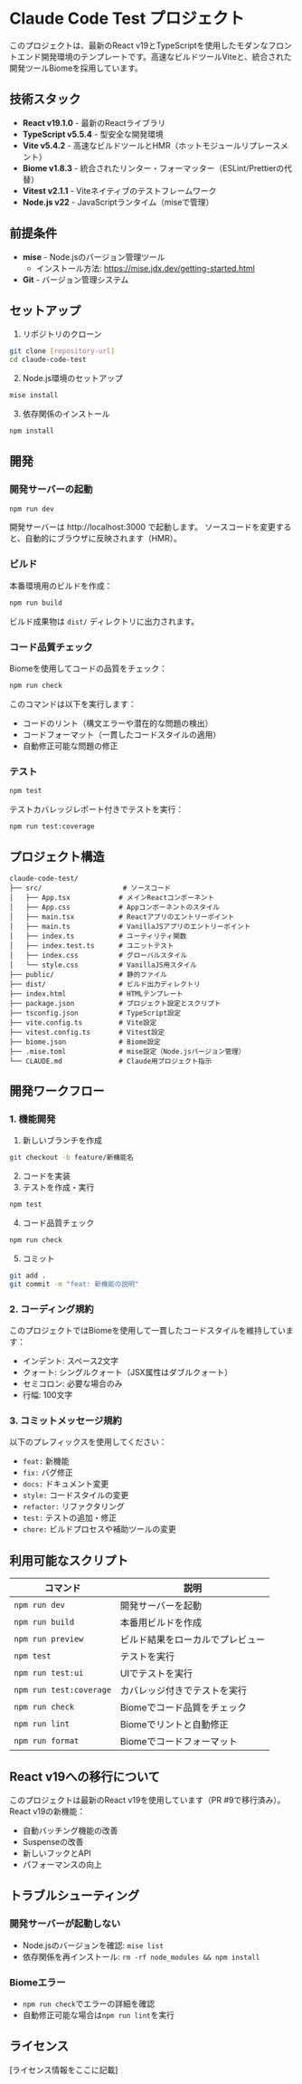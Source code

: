 # Claude Code Test プロジェクト

このプロジェクトは、最新のReact v19とTypeScriptを使用したモダンなフロントエンド開発環境のテンプレートです。高速なビルドツールViteと、統合された開発ツールBiomeを採用しています。

## 技術スタック

- **React v19.1.0** - 最新のReactライブラリ
- **TypeScript v5.5.4** - 型安全な開発環境
- **Vite v5.4.2** - 高速なビルドツールとHMR（ホットモジュールリプレースメント）
- **Biome v1.8.3** - 統合されたリンター・フォーマッター（ESLint/Prettierの代替）
- **Vitest v2.1.1** - Viteネイティブのテストフレームワーク
- **Node.js v22** - JavaScriptランタイム（miseで管理）

## 前提条件

- **mise** - Node.jsのバージョン管理ツール
  - インストール方法: https://mise.jdx.dev/getting-started.html
- **Git** - バージョン管理システム

## セットアップ

1. リポジトリのクローン
```bash
git clone [repository-url]
cd claude-code-test
```

2. Node.js環境のセットアップ
```bash
mise install
```

3. 依存関係のインストール
```bash
npm install
```

## 開発

### 開発サーバーの起動

```bash
npm run dev
```

開発サーバーは http://localhost:3000 で起動します。
ソースコードを変更すると、自動的にブラウザに反映されます（HMR）。

### ビルド

本番環境用のビルドを作成：

```bash
npm run build
```

ビルド成果物は `dist/` ディレクトリに出力されます。

### コード品質チェック

Biomeを使用してコードの品質をチェック：

```bash
npm run check
```

このコマンドは以下を実行します：
- コードのリント（構文エラーや潜在的な問題の検出）
- コードフォーマット（一貫したコードスタイルの適用）
- 自動修正可能な問題の修正

### テスト

```bash
npm test
```

テストカバレッジレポート付きでテストを実行：

```bash
npm run test:coverage
```

## プロジェクト構造

```
claude-code-test/
├── src/                    # ソースコード
│   ├── App.tsx            # メインReactコンポーネント
│   ├── App.css            # Appコンポーネントのスタイル
│   ├── main.tsx           # Reactアプリのエントリーポイント
│   ├── main.ts            # VanillaJSアプリのエントリーポイント
│   ├── index.ts           # ユーティリティ関数
│   ├── index.test.ts      # ユニットテスト
│   ├── index.css          # グローバルスタイル
│   └── style.css          # VanillaJS用スタイル
├── public/                # 静的ファイル
├── dist/                  # ビルド出力ディレクトリ
├── index.html             # HTMLテンプレート
├── package.json           # プロジェクト設定とスクリプト
├── tsconfig.json          # TypeScript設定
├── vite.config.ts         # Vite設定
├── vitest.config.ts       # Vitest設定
├── biome.json             # Biome設定
├── .mise.toml             # mise設定（Node.jsバージョン管理）
└── CLAUDE.md              # Claude用プロジェクト指示

```

## 開発ワークフロー

### 1. 機能開発

1. 新しいブランチを作成
```bash
git checkout -b feature/新機能名
```

2. コードを実装
3. テストを作成・実行
```bash
npm test
```

4. コード品質チェック
```bash
npm run check
```

5. コミット
```bash
git add .
git commit -m "feat: 新機能の説明"
```

### 2. コーディング規約

このプロジェクトではBiomeを使用して一貫したコードスタイルを維持しています：

- インデント: スペース2文字
- クォート: シングルクォート（JSX属性はダブルクォート）
- セミコロン: 必要な場合のみ
- 行幅: 100文字

### 3. コミットメッセージ規約

以下のプレフィックスを使用してください：
- `feat:` 新機能
- `fix:` バグ修正
- `docs:` ドキュメント変更
- `style:` コードスタイルの変更
- `refactor:` リファクタリング
- `test:` テストの追加・修正
- `chore:` ビルドプロセスや補助ツールの変更

## 利用可能なスクリプト

| コマンド | 説明 |
|---------|------|
| `npm run dev` | 開発サーバーを起動 |
| `npm run build` | 本番用ビルドを作成 |
| `npm run preview` | ビルド結果をローカルでプレビュー |
| `npm test` | テストを実行 |
| `npm run test:ui` | UIでテストを実行 |
| `npm run test:coverage` | カバレッジ付きでテストを実行 |
| `npm run check` | Biomeでコード品質をチェック |
| `npm run lint` | Biomeでリントと自動修正 |
| `npm run format` | Biomeでコードフォーマット |

## React v19への移行について

このプロジェクトは最新のReact v19を使用しています（PR #9で移行済み）。React v19の新機能：
- 自動バッチング機能の改善
- Suspenseの改善
- 新しいフックとAPI
- パフォーマンスの向上

## トラブルシューティング

### 開発サーバーが起動しない
- Node.jsのバージョンを確認: `mise list`
- 依存関係を再インストール: `rm -rf node_modules && npm install`

### Biomeエラー
- `npm run check`でエラーの詳細を確認
- 自動修正可能な場合は`npm run lint`を実行

## ライセンス

[ライセンス情報をここに記載]